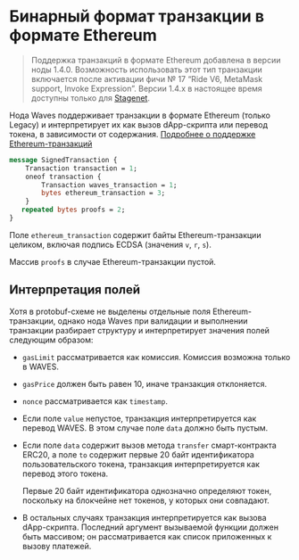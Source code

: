 # Бинарный формат транзакции в формате Ethereum

> Поддержка транзакций в формате Ethereum добавлена в версии ноды 1.4.0. Возможность использовать этот тип транзакции включается после активации фичи №&nbsp;17 “Ride V6, MetaMask support, Invoke Expression”. Версии 1.4.x в настоящее время доступны только для [Stagenet](/ru/blockchain/blockchain-network/).

Нода Waves поддерживает транзакции в формате Ethereum (только Legacy) и интерпретирует их как вызов dApp-скрипта или перевод токена, в зависимости от содержания. [Подробнее о поддержке Ethereum-транзакций](/ru/keep-in-touch/metamask)

```protobuf
message SignedTransaction {
    Transaction transaction = 1;
    oneof transaction {
        Transaction waves_transaction = 1;
        bytes ethereum_transaction = 3;
    }
   repeated bytes proofs = 2;
}
```

Поле `ethereum_transaction` содержит байты Ethereum-транзакции целиком, включая подпись ECDSA (значения `v`, `r`, `s`).

Массив `proofs` в случае Ethereum-транзакции пустой.

## Интерпретация полей

Хотя в protobuf-схеме не выделены отдельные поля Ethereum-транзакции, однако нода Waves при валидации и выполнении транзакции разбирает структуру и интерпретирует значения полей следующим образом:

* `gasLimit` рассматривается как комиссия. Комиссия возможна только в WAVES.
* `gasPrice` должен быть равен 10, иначе транзакция отклоняется.
* `nonce` рассматривается как `timestamp`.
* Если поле `value` непустое, транзакция интерпретируется как перевод WAVES. В этом случае поле `data` должно быть пустым.
* Если поле `data` содержит вызов метода `transfer` смарт-контракта ERC20, а поле `to` содержит первые 20 байт идентификатора пользовательского токена, транзакция интерпретируется как перевод этого токена.

   Первые 20 байт идентификатора однозначно определяют токен, поскольку на блокчейне нет токенов, у которых они совпадают.

* В остальных случаях транзакция интерпретируется как вызова dApp-скрипта. Последний аргумент вызываемой функции должен быть массивом; он рассматривается как список приложенных к вызову платежей.
